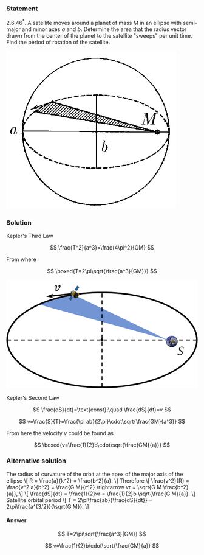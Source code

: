 ###  Statement

$2.6.46^*.$ A satellite moves around a planet of mass $M$ in an ellipse with semi-major and minor axes $a$ and $b$. Determine the area that the radius vector drawn from the center of the planet to the satellite "sweeps" per unit time. Find the period of rotation of the satellite.

![ For problem $2.6.46^*$ |448x416, 39%](../../img/2.6.46/2.6.46.png)

### Solution

Kepler's Third Law

$$
\frac{T^2}{a^3}=\frac{4\pi^2}{GM}
$$

From where

$$
\boxed{T=2\pi\sqrt{\frac{a^3}{GM}}}
$$

![ $v$ - sweep speed |778x440, 49%](../../img/2.6.46/2.6.46_1.png)

Kepler's Second Law

$$
\frac{dS}{dt}=\text{const};\quad \frac{dS}{dt}=v
$$

$$
v=\frac{S}{T}=\frac{\pi ab}{2\pi}\cdot\sqrt{\frac{GM}{a^3}}
$$

From here the velocity $v$ could be found as

$$
\boxed{v=\frac{1}{2}b\cdot\sqrt{\frac{GM}{a}}}
$$

### Alternative solution

The radius of curvature of the orbit at the apex of the major axis of the ellipse \\[ R = \frac{a}{k^2} = \frac{b^2}{a}. \\] Therefore \\[ \frac{v^2}{R} = \frac{v^2 a}{b^2} = \frac{G M}{r^2} \rightarrow vr = \sqrt{G M \frac{b^2}{a}}, \\] \\[ \frac{dS}{dt} = \frac{1}{2}vr = \frac{1}{2}b \sqrt{\frac{G M}{a}}. \\] Satellite orbital period \\[ T = 2\pi\frac{ab}{\frac{dS}{dt}} = 2\pi\frac{a^{3/2}}{\sqrt{G M}}. \\]

#### Answer

$$
T=2\pi\sqrt{\frac{a^3}{GM}}
$$

$$
v=\frac{1}{2}b\cdot\sqrt{\frac{GM}{a}}
$$